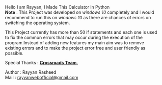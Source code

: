 Hello I am Rayyan, I Made This Calculator In Python<br> 
**Note** : This Project was developed on _windows 10_ completely and I would recommend to run this on _windows 10_ as there are chances of errors on switching the operating system.<br>

This Project currently has more than 50 if statements and each one is used to fix the common errors that may occur during the execution of the program.Instead of adding new features my main aim was to remove existing errors and to make the project error free and user friendly as possible.

Special Thanks : [**Crossroads Team**.](https://www.youtube.com/channel/UCoGHeFY7jE2OB_TJS_87MOA)


Author : Rayyan Rasheed<br>
Mail   : rayyanwebofficial@gmail.com<br>
